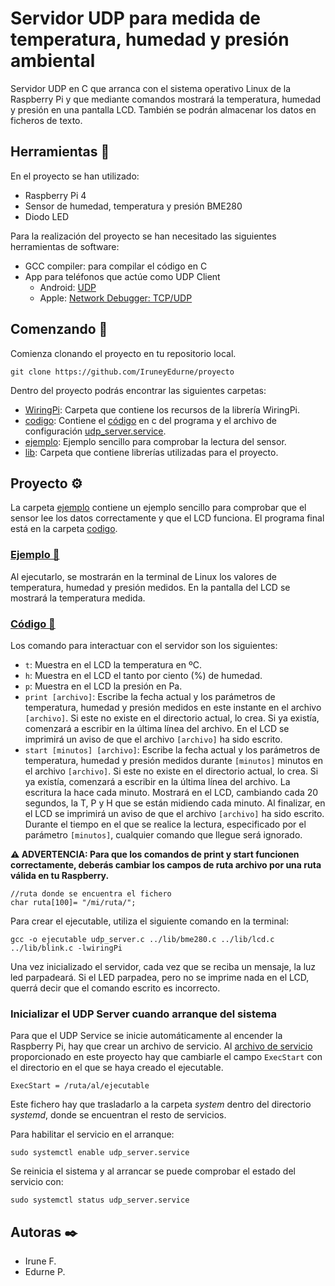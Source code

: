 # Servidor UDP para medida de **temperatura, humedad y presión ambiental**

Servidor UDP en C que arranca con el sistema operativo Linux de la Raspberry Pi y que mediante comandos mostrará la temperatura, humedad y presión en una pantalla LCD. También se podrán almacenar los datos en ficheros de texto.

## Herramientas 🔧

En el proyecto se han utilizado:
* Raspberry Pi 4
* Sensor de humedad, temperatura y presión BME280
* Diodo LED

Para la realización del proyecto se han necesitado las siguientes herramientas de software:
* GCC compiler: para compilar el código en C
* App para teléfonos que actúe como UDP Client
    * Android: [UDP](https://play.google.com/store/apps/details?id=com.jamstudios.udp_sender)
    * Apple: [Network Debugger: TCP/UDP](https://apps.apple.com/es/app/network-debugger-tcp-udp/id1562086552)


## Comenzando 🚀

Comienza clonando el proyecto en tu repositorio local.

```
git clone https://github.com/IruneyEdurne/proyecto
```
Dentro del proyecto podrás encontrar las siguientes carpetas:

* [WiringPi](https://github.com/IruneyEdurne/proyecto/tree/main/WiringPi): Carpeta que contiene los recursos de la librería WiringPi.
* [codigo](https://github.com/IruneyEdurne/proyecto/tree/main/codigo): Contiene el [código](https://github.com/IruneyEdurne/proyecto/tree/main/codigo/udp_server.c) en c del programa y el archivo de configuración [udp_server.service](https://github.com/IruneyEdurne/proyecto/tree/main/codigo/udp_server.service).
* [ejemplo](https://github.com/IruneyEdurne/proyecto/tree/main/ejemplo): Ejemplo sencillo para comprobar la lectura del sensor.
* [lib](https://github.com/IruneyEdurne/proyecto/tree/main/lib): Carpeta que contiene librerías utilizadas para el proyecto.

## Proyecto ⚙️

La carpeta [ejemplo](https://github.com/IruneyEdurne/proyecto/tree/main/ejemplo) contiene un ejemplo sencillo para comprobar que el sensor lee los datos correctamente y que el LCD funciona. El programa final está en la carpeta [codigo](https://github.com/IruneyEdurne/proyecto/tree/main/codigo). 

### [Ejemplo 📂](https://github.com/IruneyEdurne/proyecto/tree/main/ejemplo)

Al ejecutarlo, se mostrarán en la terminal de Linux los valores de temperatura, humedad y presión medidos. En la pantalla del LCD se mostrará la temperatura medida.

### [Código 📂](https://github.com/IruneyEdurne/proyecto/tree/main/codigo)

Los comando para interactuar con el servidor son los siguientes:

* `t`: Muestra en el LCD la temperatura en ºC.
* `h`: Muestra en el LCD el tanto por ciento (%) de humedad.
* `p`: Muestra en el LCD la presión en Pa.
* `print [archivo]`: Escribe la fecha actual y los parámetros de temperatura, humedad y presión medidos en este instante en el archivo `[archivo]`. Si este no existe en el directorio actual, lo crea. Si ya existía, comenzará a escribir en la última línea del archivo. En el LCD se imprimirá un aviso de que el archivo `[archivo]` ha sido escrito.
* `start [minutos] [archivo]`: Escribe la fecha actual y los parámetros de temperatura, humedad y presión medidos durante `[minutos]` minutos en el archivo `[archivo]`. Si este no existe en el directorio actual, lo crea. Si ya existía, comenzará a escribir en la última línea del archivo. La escritura la hace cada minuto. Mostrará en el LCD, cambiando cada 20 segundos, la T, P y H que se están midiendo cada minuto. Al finalizar, en el LCD se imprimirá un aviso de que el archivo `[archivo]` ha sido escrito. Durante el tiempo en el que se realice la lectura, especificado por el parámetro `[minutos]`, cualquier comando que llegue será ignorado.

**⚠️ ADVERTENCIA: Para que los comandos de print y start funcionen correctamente, deberás cambiar los campos de ruta archivo por una ruta válida en tu Raspberry.**
```
//ruta donde se encuentra el fichero
char ruta[100]= "/mi/ruta/";
```

Para crear el ejecutable, utiliza el siguiente comando en la terminal:

```
gcc -o ejecutable udp_server.c ../lib/bme280.c ../lib/lcd.c ../lib/blink.c -lwiringPi
```
Una vez inicializado el servidor, cada vez que se reciba un mensaje, la luz led parpadeará. Si el LED parpadea, pero no se imprime nada en el LCD, querrá decir que el comando escrito es incorrecto.

### Inicializar el UDP Server cuando arranque del sistema

Para que el UDP Service se inicie automáticamente al encender la Raspberry Pi, hay que crear un archivo de servicio. Al [archivo de servicio](https://github.com/IruneyEdurne/proyecto/tree/main/codigo/udp_server.service) proporcionado en este proyecto hay que cambiarle el campo `ExecStart` con el directorio en el que se haya creado el ejecutable.

```
ExecStart = /ruta/al/ejecutable
```

Este fichero hay que trasladarlo a la carpeta _system_ dentro del directorio _systemd_, donde se encuentran el resto de servicios.

Para habilitar el servicio en el arranque:
```
sudo systemctl enable udp_server.service
```

Se reinicia el sistema y al arrancar se puede comprobar el estado del servicio con:

```
sudo systemctl status udp_server.service
```

## Autoras ✒️

* Irune F.
* Edurne P.
